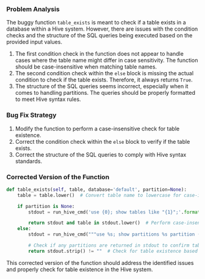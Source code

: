 ### Problem Analysis
The buggy function `table_exists` is meant to check if a table exists in a database within a Hive system. However, there are issues with the condition checks and the structure of the SQL queries being executed based on the provided input values.

1. The first condition check in the function does not appear to handle cases where the table name might differ in case sensitivity. The function should be case-insensitive when matching table names.
2. The second condition check within the `else` block is missing the actual condition to check if the table exists. Therefore, it always returns `True`.
3. The structure of the SQL queries seems incorrect, especially when it comes to handling partitions. The queries should be properly formatted to meet Hive syntax rules.

### Bug Fix Strategy
1. Modify the function to perform a case-insensitive check for table existence.
2. Correct the condition check within the `else` block to verify if the table exists.
3. Correct the structure of the SQL queries to comply with Hive syntax standards.

### Corrected Version of the Function
```python
def table_exists(self, table, database='default', partition=None):
    table = table.lower()  # Convert table name to lowercase for case-insensitive comparison

    if partition is None:
        stdout = run_hive_cmd('use {0}; show tables like "{1}";'.format(database, table))

        return stdout and table in stdout.lower()  # Perform case-insensitive check
    else:
        stdout = run_hive_cmd("""use %s; show partitions %s partition (%s)""" % (database, table, self.partition_spec(partition)))

        # Check if any partitions are returned in stdout to confirm table existence
        return stdout.strip() != ""  # Check for table existence based on partitions
```

This corrected version of the function should address the identified issues and properly check for table existence in the Hive system.